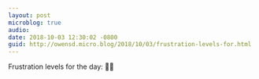 ```yaml
---
layout: post
microblog: true
audio: 
date: 2018-10-03 12:30:02 -0800
guid: http://owensd.micro.blog/2018/10/03/frustration-levels-for.html
---
```

Frustration levels for the day: 🥃💀

